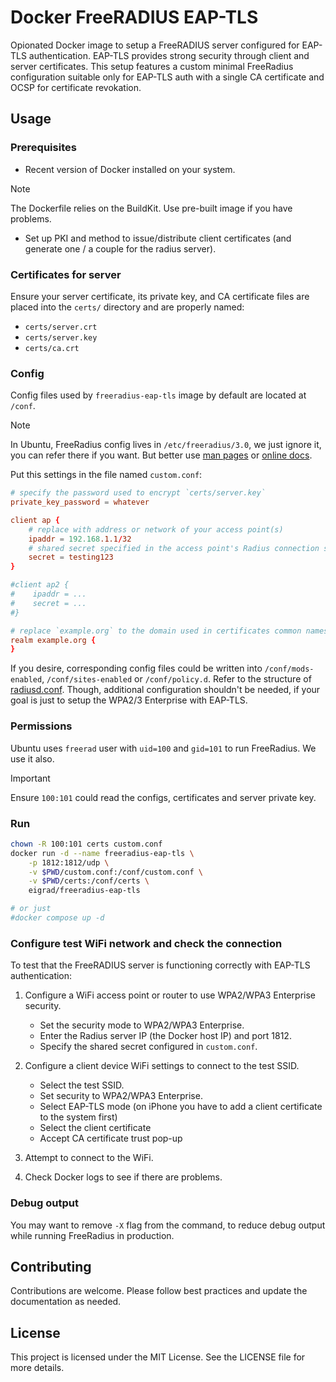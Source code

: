 # Docker FreeRADIUS EAP-TLS

Opionated Docker image to setup a FreeRADIUS server configured for EAP-TLS
authentication. EAP-TLS provides strong security through client and server
certificates. This setup features a custom minimal FreeRadius configuration
suitable only for EAP-TLS auth with a single CA certificate and OCSP for
certificate revokation.

## Usage

### Prerequisites

- Recent version of Docker installed on your system.

> [!NOTE]
> The Dockerfile relies on the BuildKit. Use pre-built image if you have
> problems.

- Set up PKI and method to issue/distribute client certificates (and generate
  one / a couple for the radius server).

### Certificates for server

Ensure your server certificate, its private key, and CA certificate files are
placed into the `certs/` directory and are properly named:
- `certs/server.crt`
- `certs/server.key`
- `certs/ca.crt`

### Config

Config files used by `freeradius-eap-tls` image by default are located at `/conf`.

> [!NOTE]
> In Ubuntu, FreeRadius config lives in `/etc/freeradius/3.0`, we just ignore
> it, you can refer there if you want. But better use
> [man pages](https://freeradius.org/radiusd/man/radiusd.conf.html) or
> [online docs](https://freeradius.org/radiusd/man/radiusd.conf.html).

Put this settings in the file named `custom.conf`:

```conf
# specify the password used to encrypt `certs/server.key`
private_key_password = whatever

client ap {
    # replace with address or network of your access point(s)
    ipaddr = 192.168.1.1/32
    # shared secret specified in the access point's Radius connection settings
    secret = testing123
}

#client ap2 {
#    ipaddr = ...
#    secret = ...
#}

# replace `example.org` to the domain used in certificates common names
realm example.org {
}
```

If you desire, corresponding config files could be written into
`/conf/mods-enabled`, `/conf/sites-enabled` or `/conf/policy.d`. Refer to the
structure of [radiusd.conf](./conf/radiusd.conf). Though, additional
configuration shouldn't be needed, if your goal is just to setup the WPA2/3
Enterprise with EAP-TLS.

### Permissions

Ubuntu uses `freerad` user with `uid=100` and `gid=101` to run FreeRadius. We
use it also.

> [!IMPORTANT]
> Ensure `100:101` could read the configs, certificates and server private key.

### Run

```bash
chown -R 100:101 certs custom.conf
docker run -d --name freeradius-eap-tls \
    -p 1812:1812/udp \
    -v $PWD/custom.conf:/conf/custom.conf \
    -v $PWD/certs:/conf/certs \
    eigrad/freeradius-eap-tls

# or just
#docker compose up -d
```

### Configure test WiFi network and check the connection

To test that the FreeRADIUS server is functioning correctly with EAP-TLS authentication:

1. Configure a WiFi access point or router to use WPA2/WPA3 Enterprise security.
   - Set the security mode to WPA2/WPA3 Enterprise.
   - Enter the Radius server IP (the Docker host IP) and port 1812.
   - Specify the shared secret configured in `custom.conf`.

2. Configure a client device WiFi settings to connect to the test SSID.
   - Select the test SSID.
   - Set security to WPA2/WPA3 Enterprise.
   - Select EAP-TLS mode (on iPhone you have to add a client certificate to the system first)
   - Select the client certificate
   - Accept CA certificate trust pop-up

4. Attempt to connect to the WiFi.

5. Check Docker logs to see if there are problems.

### Debug output

You may want to remove `-X` flag from the command, to reduce debug output while
running FreeRadius in production.

## Contributing
Contributions are welcome. Please follow best practices and update the
documentation as needed.

## License
This project is licensed under the MIT License. See the LICENSE file for more
details.
